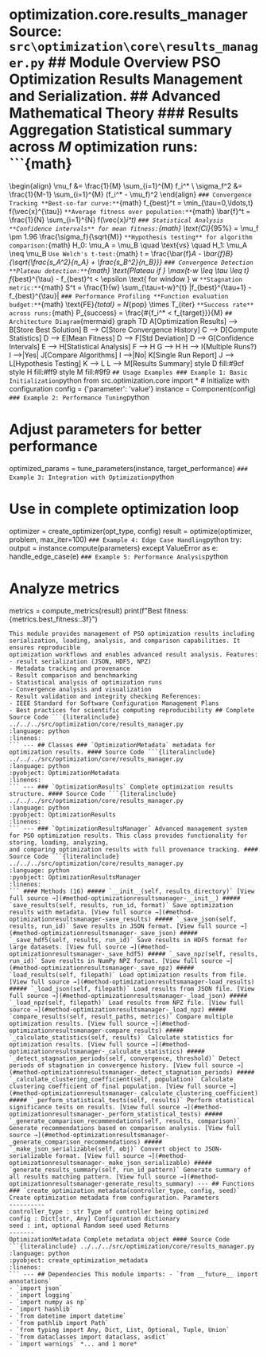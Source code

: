 # optimization.core.results_manager **Source:** `src\optimization\core\results_manager.py` ## Module Overview PSO Optimization Results Management and Serialization. ## Advanced Mathematical Theory ### Results Aggregation **Statistical summary** across $M$ optimization runs: ```{math}
\begin{align}
\mu_f &= \frac{1}{M} \sum_{i=1}^{M} f_i^* \\
\sigma_f^2 &= \frac{1}{M-1} \sum_{i=1}^{M} (f_i^* - \mu_f)^2
\end{align}
``` ### Convergence Tracking **Best-so-far curve:** ```{math}
f_{best}^t = \min_{\tau=0,\ldots,t} f(\vec{x}^{\tau})
``` **Average fitness over population:** ```{math}
\bar{f}^t = \frac{1}{N} \sum_{i=1}^{N} f(\vec{x}_i^t)
``` ### Statistical Analysis **Confidence intervals** for mean fitness: ```{math}
\text{CI}_{95\%} = \mu_f \pm 1.96 \frac{\sigma_f}{\sqrt{M}}
``` **Hypothesis testing** for algorithm comparison: ```{math}
H_0: \mu_A = \mu_B \quad \text{vs} \quad H_1: \mu_A \neq \mu_B
``` Use Welch's t-test: ```{math}
t = \frac{\bar{f}_A - \bar{f}_B}{\sqrt{\frac{s_A^2}{n_A} + \frac{s_B^2}{n_B}}}
``` ### Convergence Detection **Plateau detection:** ```{math}
\text{Plateau if } \max_{t-w \leq \tau \leq t} f_{best}^{\tau} - f_{best}^t < \epsilon \text{ for window } w
``` **Stagnation metric:** ```{math}
S^t = \frac{1}{w} \sum_{\tau=t-w}^{t} |f_{best}^{\tau+1} - f_{best}^{\tau}|
``` ### Performance Profiling **Function evaluation budget:** ```{math}
\text{FE}_{total} = N_{pop} \times T_{iter}
``` **Success rate** across runs: ```{math}
P_{success} = \frac{\#\{f_i^* < f_{target}\}}{M}
``` ## Architecture Diagram ```{mermaid}
graph TD A[Optimization Results] --> B[Store Best Solution] B --> C[Store Convergence History] C --> D[Compute Statistics] D --> E[Mean Fitness] D --> F[Std Deviation] D --> G[Confidence Intervals] E --> H[Statistical Analysis] F --> H G --> H H --> I{Multiple Runs?} I -->|Yes| J[Compare Algorithms] I -->|No| K[Single Run Report] J --> L[Hypothesis Testing] K --> L L --> M[Results Summary] style D fill:#9cf style H fill:#ff9 style M fill:#9f9
``` ## Usage Examples ### Example 1: Basic Initialization ```python
from src.optimization.core import * # Initialize with configuration
config = {'parameter': 'value'}
instance = Component(config)
``` ### Example 2: Performance Tuning ```python
# Adjust parameters for better performance
optimized_params = tune_parameters(instance, target_performance)
``` ### Example 3: Integration with Optimization ```python
# Use in complete optimization loop
optimizer = create_optimizer(opt_type, config)
result = optimize(optimizer, problem, max_iter=100)
``` ### Example 4: Edge Case Handling ```python
try: output = instance.compute(parameters)
except ValueError as e: handle_edge_case(e)
``` ### Example 5: Performance Analysis ```python
# Analyze metrics
metrics = compute_metrics(result)
print(f"Best fitness: {metrics.best_fitness:.3f}")
```
This module provides management of PSO optimization results including
serialization, loading, analysis, and comparison capabilities. It ensures reproducible
optimization workflows and enables advanced result analysis. Features:
- result serialization (JSON, HDF5, NPZ)
- Metadata tracking and provenance
- Result comparison and benchmarking
- Statistical analysis of optimization runs
- Convergence analysis and visualization
- Result validation and integrity checking References:
- IEEE Standard for Software Configuration Management Plans
- Best practices for scientific computing reproducibility ## Complete Source Code ```{literalinclude} ../../../src/optimization/core/results_manager.py
:language: python
:linenos:
``` --- ## Classes ### `OptimizationMetadata` metadata for optimization results. #### Source Code ```{literalinclude} ../../../src/optimization/core/results_manager.py
:language: python
:pyobject: OptimizationMetadata
:linenos:
``` --- ### `OptimizationResults` Complete optimization results structure. #### Source Code ```{literalinclude} ../../../src/optimization/core/results_manager.py
:language: python
:pyobject: OptimizationResults
:linenos:
``` --- ### `OptimizationResultsManager` Advanced management system for PSO optimization results. This class provides functionality for storing, loading, analyzing,
and comparing optimization results with full provenance tracking. #### Source Code ```{literalinclude} ../../../src/optimization/core/results_manager.py
:language: python
:pyobject: OptimizationResultsManager
:linenos:
``` #### Methods (16) ##### `__init__(self, results_directory)` [View full source →](#method-optimizationresultsmanager-__init__) ##### `save_results(self, results, run_id, format)` Save optimization results with metadata. [View full source →](#method-optimizationresultsmanager-save_results) ##### `_save_json(self, results, run_id)` Save results in JSON format. [View full source →](#method-optimizationresultsmanager-_save_json) ##### `_save_hdf5(self, results, run_id)` Save results in HDF5 format for large datasets. [View full source →](#method-optimizationresultsmanager-_save_hdf5) ##### `_save_npz(self, results, run_id)` Save results in NumPy NPZ format. [View full source →](#method-optimizationresultsmanager-_save_npz) ##### `load_results(self, filepath)` Load optimization results from file. [View full source →](#method-optimizationresultsmanager-load_results) ##### `_load_json(self, filepath)` Load results from JSON file. [View full source →](#method-optimizationresultsmanager-_load_json) ##### `_load_npz(self, filepath)` Load results from NPZ file. [View full source →](#method-optimizationresultsmanager-_load_npz) ##### `compare_results(self, result_paths, metrics)` Compare multiple optimization results. [View full source →](#method-optimizationresultsmanager-compare_results) ##### `_calculate_statistics(self, results)` Calculate statistics for optimization results. [View full source →](#method-optimizationresultsmanager-_calculate_statistics) ##### `_detect_stagnation_periods(self, convergence, threshold)` Detect periods of stagnation in convergence history. [View full source →](#method-optimizationresultsmanager-_detect_stagnation_periods) ##### `_calculate_clustering_coefficient(self, population)` Calculate clustering coefficient of final population. [View full source →](#method-optimizationresultsmanager-_calculate_clustering_coefficient) ##### `_perform_statistical_tests(self, results)` Perform statistical significance tests on results. [View full source →](#method-optimizationresultsmanager-_perform_statistical_tests) ##### `_generate_comparison_recommendations(self, results, comparison)` Generate recommendations based on comparison analysis. [View full source →](#method-optimizationresultsmanager-_generate_comparison_recommendations) ##### `_make_json_serializable(self, obj)` Convert object to JSON-serializable format. [View full source →](#method-optimizationresultsmanager-_make_json_serializable) ##### `generate_results_summary(self, run_id_pattern)` Generate summary of all results matching pattern. [View full source →](#method-optimizationresultsmanager-generate_results_summary) --- ## Functions ### `create_optimization_metadata(controller_type, config, seed)` Create optimization metadata from configuration. Parameters
----------
controller_type : str Type of controller being optimized
config : Dict[str, Any] Configuration dictionary
seed : int, optional Random seed used Returns
-------
OptimizationMetadata Complete metadata object #### Source Code ```{literalinclude} ../../../src/optimization/core/results_manager.py
:language: python
:pyobject: create_optimization_metadata
:linenos:
``` --- ## Dependencies This module imports: - `from __future__ import annotations`
- `import json`
- `import logging`
- `import numpy as np`
- `import hashlib`
- `from datetime import datetime`
- `from pathlib import Path`
- `from typing import Any, Dict, List, Optional, Tuple, Union`
- `from dataclasses import dataclass, asdict`
- `import warnings` *... and 1 more*

